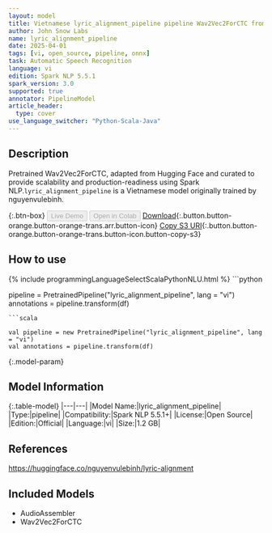 ```yaml
---
layout: model
title: Vietnamese lyric_alignment_pipeline pipeline Wav2Vec2ForCTC from nguyenvulebinh
author: John Snow Labs
name: lyric_alignment_pipeline
date: 2025-04-01
tags: [vi, open_source, pipeline, onnx]
task: Automatic Speech Recognition
language: vi
edition: Spark NLP 5.5.1
spark_version: 3.0
supported: true
annotator: PipelineModel
article_header:
  type: cover
use_language_switcher: "Python-Scala-Java"
---
```


## Description

Pretrained Wav2Vec2ForCTC, adapted from Hugging Face and curated to provide scalability and production-readiness using Spark NLP.`lyric_alignment_pipeline` is a Vietnamese model originally trained by nguyenvulebinh.

{:.btn-box}
<button class="button button-orange" disabled>Live Demo</button>
<button class="button button-orange" disabled>Open in Colab</button>
[Download](https://s3.amazonaws.com/auxdata.johnsnowlabs.com/public/models/lyric_alignment_pipeline_vi_5.5.1_3.0_1743513480159.zip){:.button.button-orange.button-orange-trans.arr.button-icon}
[Copy S3 URI](s3://auxdata.johnsnowlabs.com/public/models/lyric_alignment_pipeline_vi_5.5.1_3.0_1743513480159.zip){:.button.button-orange.button-orange-trans.button-icon.button-copy-s3}

## How to use



<div class="tabs-box" markdown="1">
{% include programmingLanguageSelectScalaPythonNLU.html %}
```python

pipeline = PretrainedPipeline("lyric_alignment_pipeline", lang = "vi")
annotations =  pipeline.transform(df)   

```
```scala

val pipeline = new PretrainedPipeline("lyric_alignment_pipeline", lang = "vi")
val annotations = pipeline.transform(df)

```
</div>

{:.model-param}
## Model Information

{:.table-model}
|---|---|
|Model Name:|lyric_alignment_pipeline|
|Type:|pipeline|
|Compatibility:|Spark NLP 5.5.1+|
|License:|Open Source|
|Edition:|Official|
|Language:|vi|
|Size:|1.2 GB|

## References

https://huggingface.co/nguyenvulebinh/lyric-alignment

## Included Models

- AudioAssembler
- Wav2Vec2ForCTC